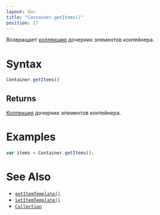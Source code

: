```yaml
---
layout: doc
title: "Container.getItems()"
position: 17
---
```


Возвращает [коллекцию](../../Collection/) дочерних элементов контейнера.

# Syntax

```js
Container.getItems()
```

## Returns

[Коллекция](../../Collection/) дочерних элементов контейнера.

# Examples

```js
var items = Container.getItems();
```

# See Also

* [`getItemTemplate()`](../Container.getItemTemplate/)
* [`setItemTemplate()`](../Container.setItemTemplate/)
* [`Collection`](../../Collection/)
